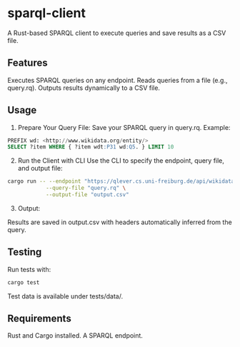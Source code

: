 # sparql-client

A Rust-based SPARQL client to execute queries and save results as a CSV file.

## Features

Executes SPARQL queries on any endpoint.
Reads queries from a file (e.g., query.rq).
Outputs results dynamically to a CSV file.

## Usage

1. Prepare Your Query File:
    Save your SPARQL query in query.rq. Example:

```sql
PREFIX wd: <http://www.wikidata.org/entity/>
SELECT ?item WHERE { ?item wdt:P31 wd:Q5. } LIMIT 10
```

2. Run the Client with CLI
Use the CLI to specify the endpoint, query file, and output file:

```bash
cargo run -- --endpoint "https://qlever.cs.uni-freiburg.de/api/wikidata" \
            --query-file "query.rq" \
            --output-file "output.csv"
```

3. Output:

Results are saved in output.csv with headers automatically inferred from the query.

## Testing

Run tests with:

```bash
cargo test
```

Test data is available under tests/data/.

## Requirements

Rust and Cargo installed.
A SPARQL endpoint.